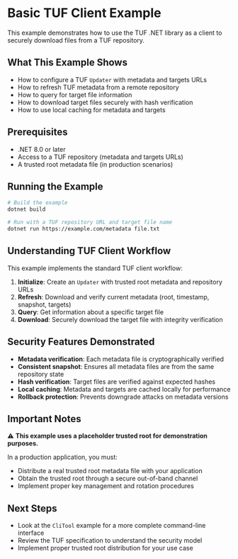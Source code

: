 # Basic TUF Client Example

This example demonstrates how to use the TUF .NET library as a client to securely download files from a TUF repository.

## What This Example Shows

- How to configure a TUF `Updater` with metadata and targets URLs
- How to refresh TUF metadata from a remote repository
- How to query for target file information
- How to download target files securely with hash verification
- How to use local caching for metadata and targets

## Prerequisites

- .NET 8.0 or later
- Access to a TUF repository (metadata and targets URLs)
- A trusted root metadata file (in production scenarios)

## Running the Example

```bash
# Build the example
dotnet build

# Run with a TUF repository URL and target file name
dotnet run https://example.com/metadata file.txt
```

## Understanding TUF Client Workflow

This example implements the standard TUF client workflow:

1. **Initialize**: Create an `Updater` with trusted root metadata and repository URLs
2. **Refresh**: Download and verify current metadata (root, timestamp, snapshot, targets)
3. **Query**: Get information about a specific target file
4. **Download**: Securely download the target file with integrity verification

## Security Features Demonstrated

- **Metadata verification**: Each metadata file is cryptographically verified
- **Consistent snapshot**: Ensures all metadata files are from the same repository state
- **Hash verification**: Target files are verified against expected hashes
- **Local caching**: Metadata and targets are cached locally for performance
- **Rollback protection**: Prevents downgrade attacks on metadata versions

## Important Notes

⚠️ **This example uses a placeholder trusted root for demonstration purposes.**

In a production application, you must:
- Distribute a real trusted root metadata file with your application
- Obtain the trusted root through a secure out-of-band channel
- Implement proper key management and rotation procedures

## Next Steps

- Look at the `CliTool` example for a more complete command-line interface
- Review the TUF specification to understand the security model
- Implement proper trusted root distribution for your use case